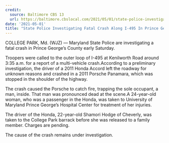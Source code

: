 ```yaml
---
credit:
  source: Baltimore CBS 13
  url: https://baltimore.cbslocal.com/2021/05/01/state-police-investigating-fatal-crash-along-i-495-in-prince-georges-county/
date: '2021-05-01'
title: "State Police Investigating Fatal Crash Along I-495 In Prince George’s County"
---
```

COLLEGE PARK, Md. (WJZ) — Maryland State Police are investigating a fatal crash in Prince George’s County early Saturday.

Troopers were called to the outer loop of I-495 at Kenilworth Road around 3:35 a.m. for a report of a multi-vehicle crash.According to a preliminary investigation, the driver of a 2011 Honda Accord left the roadway for unknown reasons and crashed in a 2011 Porsche Panamara, which was stopped in the shoulder of the highway.

The crash caused the Porsche to catch fire, trapping the sole occupant, a man, inside. That man was pronounced dead at the scene.A 24-year-old woman, who was a passenger in the Honda, was taken to University of Maryland Prince George’s Hospital Center for treatment of her injuries.

The driver of the Honda, 22-year-old Shamori Hodge of Cheverly, was taken to the College Park barrack before she was released to a family member. Charges are pending.

The cause of the crash remains under investigation.
